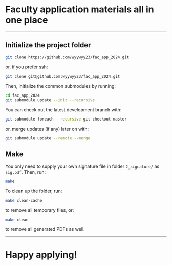 # Faculty application materials all in one place

---

## Initialize the project folder

```bash
git clone https://github.com/wyywyy23/fac_app_2024.git
```

or, if you prefer [ssh](https://docs.github.com/en/authentication/connecting-to-github-with-ssh):

```bash
git clone git@github.com:wyywyy23/fac_app_2024.git
```

Then, initialize the common submodules by running:

```bash
cd fac_app_2024
git submodule update --init --recursive
```

You can check out the latest development branch with:

```bash
git submodule foreach --recursive git checkout master
```

or, merge updates (if any) later on with:

```bash
git submodule update --remote --merge
```

## Make

You only need to supply your own signature file in folder `2_signature/` as `sig.pdf`. Then, run:

```bash
make
```

To clean up the folder, run:

```bash
make clean-cache
```

to remove all temporary files, or:

```bash
make clean
```

to remove all generated PDFs as well.

---

# Happy applying!
